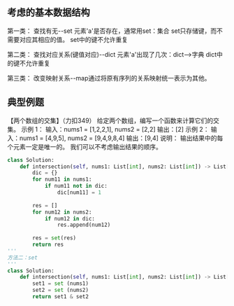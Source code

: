 ## 考虑的基本数据结构

第一类： 查找有无--set
元素'a'是否存在，通常用set：集合
set只存储键，而不需要对应其相应的值。
set中的键不允许重复

第二类： 查找对应关系(键值对应)--dict
元素'a'出现了几次：dict-->字典
dict中的键不允许重复

第三类： 改变映射关系--map通过将原有序列的关系映射统一表示为其他。
## 典型例题
【两个数组的交集】（力扣349）
给定两个数组，编写一个函数来计算它们的交集。
示例 1：
输入：nums1 = [1,2,2,1], nums2 = [2,2]
输出：[2]
示例 2：
输入：nums1 = [4,9,5], nums2 = [9,4,9,8,4]
输出：[9,4]
说明：
输出结果中的每个元素一定是唯一的。
我们可以不考虑输出结果的顺序。
```python
class Solution:
    def intersection(self, nums1: List[int], nums2: List[int]) -> List[int]:
        dic = {}
        for num11 in nums1:
            if num11 not in dic:
                dic[num11] = 1
        
        res = []
        for num12 in nums2:
            if num12 in dic:
                res.append(num12)
        
        res = set(res)
        return res
'''
方法二：set
'''
class Solution:
    def intersection(self, nums1: List[int], nums2: List[int]) -> List[int]:
        set1 = set (nums1)
        set2 = set (nums2)
        return set1 & set2
```